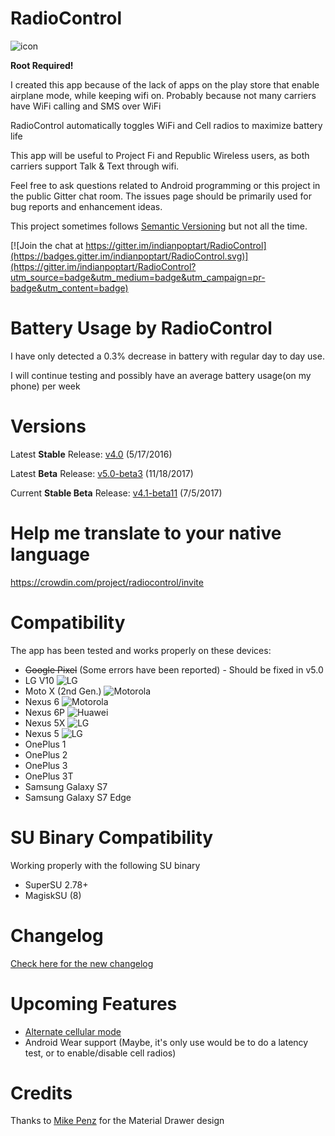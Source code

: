 # RadioControl
![icon](http://nikhilp.org/images/ic_launcher.png)

**Root Required!**

I created this app because of the lack of apps on the play store that enable airplane mode, while keeping wifi on. Probably because not many carriers have WiFi calling and SMS over WiFi

RadioControl automatically toggles WiFi and Cell radios to maximize battery life

This app will be useful to Project Fi and Republic Wireless users, as both carriers support Talk & Text through wifi.

Feel free to ask questions related to Android programming or this project in the public Gitter chat room. The issues page should be primarily used for bug reports and enhancement ideas.

This project sometimes follows [Semantic Versioning](http://semver.org/) but not all the time.

[![Join the chat at https://gitter.im/indianpoptart/RadioControl](https://badges.gitter.im/indianpoptart/RadioControl.svg)](https://gitter.im/indianpoptart/RadioControl?utm_source=badge&utm_medium=badge&utm_campaign=pr-badge&utm_content=badge)

# Battery Usage by RadioControl

I have only detected a 0.3% decrease in battery with regular day to day use.

I will continue testing and possibly have an average battery usage(on my phone) per week

# Versions

Latest **Stable** Release: [v4.0](https://github.com/indianpoptart/RadioControl/releases/latest) (5/17/2016)

Latest **Beta** Release: [v5.0-beta3](https://github.com/indianpoptart/RadioControl/releases/tag/v5.0-beta3) (11/18/2017)

Current **Stable Beta** Release: [v4.1-beta11](https://github.com/indianpoptart/RadioControl/releases/tag/v4.1-beta11) (7/5/2017)

# Help me translate to your native language
https://crowdin.com/project/radiocontrol/invite

# Compatibility
The app has been tested and works properly on these devices:
- ~~Google Pixel~~ (Some errors have been reported) - Should be fixed in v5.0
- LG V10 ![LG](http://nikhilp.org/images/lg.png)
- Moto X (2nd Gen.) ![Motorola](http://nikhilp.org/images/moto.png)
- Nexus 6 ![Motorola](http://nikhilp.org/images/moto.png)
- Nexus 6P ![Huawei](http://nikhilp.org/images/huawei.png)
- Nexus 5X ![LG](http://nikhilp.org/images/lg.png)
- Nexus 5 ![LG](http://nikhilp.org/images/lg.png)
- OnePlus 1
- OnePlus 2
- OnePlus 3
- OnePlus 3T
- Samsung Galaxy S7
- Samsung Galaxy S7 Edge

# SU Binary Compatibility
Working properly with the following SU binary
- SuperSU 2.78+
- MagiskSU (8)

# Changelog
[Check here for the new changelog](https://changelog.nikhilp.org/)

# Upcoming Features

- [Alternate cellular mode](https://github.com/indianpoptart/RadioControl/issues/35)
- Android Wear support (Maybe, it's only use would be to do a latency test, or to enable/disable cell radios)

# Credits
Thanks to [Mike Penz](https://github.com/mikepenz) for the Material Drawer design
